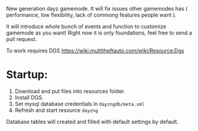 New generation dayz gamemode. It will fix issues other gamemodes has ( performance, low flexibility, lack of commong features people want ).

It will introduce whole bunch of events and function to customize gamemode as you want!
Right now it is only foundations, feel free to send a pull request.

To work requires DGS https://wiki.multitheftauto.com/wiki/Resource:Dgs

# Startup:
1. Download and put files into resources folder.
2. Install DGS.
3. Set mysql database credentials in `dayzngdb/meta.xml`
4. Refresh and start resource `dayzng`

Database tables will created and filled with default settings by default.
